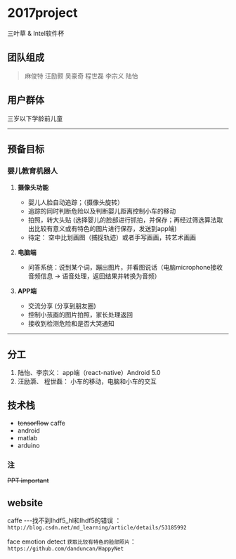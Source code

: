 # 2017project

三叶草 & Intel软件杯

## 团队组成

> 麻俊特
汪励颢
吴豪奇
程世磊
李宗义
陆怡

## 用户群体

三岁以下学龄前儿童

***

## 预备目标

### 婴儿教育机器人

1. **摄像头功能**
    - 婴儿人脸自动追踪；（摄像头旋转）
    - 追踪的同时判断危险以及判断婴儿距离控制小车的移动
    - 拍照，转大头贴 (选择婴儿的脸部进行抓拍，并保存；再经过筛选算法取出比较有意义或有特色的图片进行保存，发送到app端)
    - 待定： 空中比划画图（捕捉轨迹）或者手写画画，转艺术画画

1. **电脑端**
    - 问答系统：说到某个词，蹦出图片，并看图说话（电脑microphone接收音频信息 -> 语音处理，返回结果并转换为音频）

1. **APP端**
    - 交流分享 (分享到朋友圈)
    - 控制小孩画的图片拍照，家长处理返回
    - 接收到检测危险和是否大哭通知

***

## 分工

1. 陆怡、李宗义： app端（react-native）Android 5.0
1. 汪励灏、 程世磊： 小车的移动，电脑和小车的交互

## 技术栈

- ~~tensorflow~~ caffe
- android
- matlab
- arduino

### 注

~~PPT important~~

## website

caffe ---找不到lhdf5_hl和lhdf5的错误 ：`http://blog.csdn.net/md_learning/article/details/53185992`

face emotion detect `获取比较有特色的脸部照片`：`https://github.com/danduncan/HappyNet`
